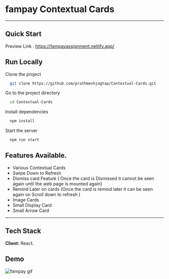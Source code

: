 # fampay Contextual Cards

---

## Quick Start

Preview Link : https://fampayassignment.netlify.app/

## Run Locally

Clone the project

```bash
  git clone https://github.com/prathmeshjagtap/Contextual-Cards.git
```

Go to the project directory

```bash
  cd Contextual-Cards
```

Install dependencies

```bash
  npm install
```

Start the server

```bash
  npm run start
```

## Features Available.

- Various Contextual Cards
- Swipe Down to Refresh
- Dismiss card Feature ( Once the card is Dismissed it cannot be seen again until the web page is mounted again)
- Remind Later on cards (Once the card is remind later it can be seen again on Scroll down to refresh )
- Image Cards
- Small Display Card
- Small Arrow Card

---

## Tech Stack

**Client:** React.

## Demo

![fampay gif](./src/assets/fampay.gif)
